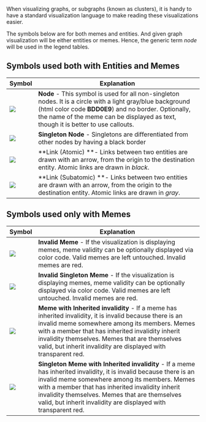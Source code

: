 
When visualizing graphs, or subgraphs (known as clusters), it is handy to have a standard visualization language to make reading these visualizations easier.  

The symbols below are for both memes and entities.  And given graph visualization will be either entities or memes.  Hence, the generic term *node* will be used in the legend tables.

## Symbols used both with Entities and Memes

|  Symbol  |  Explanation  |
|  ---  |  --- |
|  ![][image-1]  |  **Node** - This symbol is used for all non-singleton nodes.  It is a circle with a light gray/blue background  (html color code **BDD0E9**) and no border.  Optionally, the name of the meme can be displayed as text, though it is better to use callouts.  |
|  ![][image-2]  |  **Singleton Node** - Singletons are differentiated from other nodes by having a black border |
|  ![][image-3]  |  **Link (Atomic) **- Links between two entities are drawn with an arrow, from the origin to the destination entity.  Atomic links are drawn in *black*.  |
|  ![][image-4]  |  **Link (Subatomic) **- Links between two entities are drawn with an arrow, from the origin to the destination entity.  Atomic links are drawn in *gray*.  |


## Symbols used only with Memes

|  Symbol  |  Explanation  |
|  ---  |  --- |
|  ![][image-5]  |  **Invalid Meme** - If the visualization is displaying memes, meme validity can be optionally displayed via color code.  Valid memes are left untouched.  Invalid memes are red.  |
|  ![][image-6]  |  **Invalid Singleton Meme** - If the visualization is displaying memes, meme validity can be optionally displayed via color code.  Valid memes are left untouched.  Invalid memes are red.  |
|  ![][image-7]  |  **Meme with Inherited invalidity** - If a meme has inherited invalidity, it is invalid because there is an invalid meme somewhere among its members.  Memes with a member that has inherited invalidity inherit invalidity themselves.  Memes that are themselves valid, but inherit invalidity are displayed with transparent red.  |
|  ![][image-8]  |  **Singleton Meme with Inherited invalidity** - If a meme has inherited invalidity, it is invalid because there is an invalid meme somewhere among its members.  Memes with a member that has inherited invalidity inherit invalidity themselves.  Memes that are themselves valid, but inherit invalidity are displayed with transparent red.  |

[image-1]:	https://raw.githubusercontent.com/davidhstocker/Graphyne/master/Docs/Images/GetCluster_Legend_Node.png
[image-2]:	https://raw.githubusercontent.com/davidhstocker/Graphyne/master/Docs/Images/GetCluster_Legend_Singleton.png
[image-3]:	https://raw.githubusercontent.com/davidhstocker/Graphyne/master/Docs/Images/GetCluster_Legend_LinkAtomic.png
[image-4]:	https://raw.githubusercontent.com/davidhstocker/Graphyne/master/Docs/Images/GetCluster_Legend_LinkSubAtomic.png
[image-5]:	https://raw.githubusercontent.com/davidhstocker/Graphyne/master/Docs/Images/GetCluster_Legend_NodeBad.png
[image-6]:	https://raw.githubusercontent.com/davidhstocker/Graphyne/master/Docs/Images/GetCluster_Legend_SingletonBad.png
[image-7]:	https://raw.githubusercontent.com/davidhstocker/Graphyne/master/Docs/Images/GetCluster_Legend_NodeBadI.png
[image-8]:	https://raw.githubusercontent.com/davidhstocker/Graphyne/master/Docs/Images/GetCluster_Legend_SingletonBadI.png